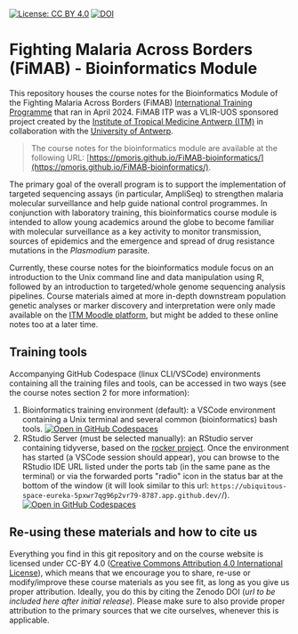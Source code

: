 [![License: CC BY 4.0](https://img.shields.io/badge/License-CC_BY_4.0-green.svg)](https://creativecommons.org/licenses/by/4.0/) [![DOI](https://zenodo.org/badge/727651304.svg)](https://zenodo.org/badge/latestdoi/727651304)

# Fighting Malaria Across Borders (FiMAB) - Bioinformatics Module

This repository houses the course notes for the Bioinformatics Module of the Fighting Malaria Across Borders (FiMAB) [International Training Programme](https://www.vliruos.be/get-funded/calls/international-training-programme-2024) that ran in April 2024. FiMAB ITP was a VLIR-UOS sponsored project created by the [Institute of Tropical Medicine Antwerp (ITM)](https://www.itg.be) in collaboration with the [University of Antwerp](https://www.uantwerpen.be/).

> The course notes for the bioinformatics module are available at the following URL: [https://pmoris.github.io/FiMAB-bioinformatics/](https://pmoris.github.io/FiMAB-bioinformatics/).

The primary goal of the overall program is to support the implementation of targeted sequencing assays (in particular, AmpliSeq) to strengthen malaria molecular surveillance and help guide national control programmes. In conjunction with laboratory training, this bioinformatics course module is intended to allow young academics around the globe to become familiar with molecular surveillance as a key activity to monitor transmission, sources of epidemics and the emergence and spread of drug resistance mutations in the _Plasmodium_ parasite.

Currently, these course notes for the bioinformatics module focus on an introduction to the Unix command line and data manipulation using R, followed by an introduction to targeted/whole genome sequencing analysis pipelines. Course materials aimed at more in-depth downstream population genetic analyses or marker discovery and interpretation were only made available on the [ITM Moodle platform](https://campus.itg.be/course/view.php?id=217), but might be added to these online notes too at a later time.

## Training tools

Accompanying GitHub Codespace (linux CLI/VSCode) environments containing all the training files and tools, can be accessed in two ways (see the course notes section 2 for more information):

1. Bioinformatics training environment (default): a VSCode environment containing a Unix terminal and several common (bioinformatics) bash tools. [![Open in GitHub Codespaces](https://github.com/codespaces/badge.svg)](https://codespaces.new/pmoris/FiMAB-bioinformatics?template=false&devcontainer_path=.devcontainer%2Fdevcontainer.json)
2. RStudio Server (must be selected manually): an RStudio server containing tidyverse, based on the [rocker project](https://rocker-project.org/images/devcontainer/images.html). Once the environment has started (a VSCode session should appear), you can browse to the RStudio IDE URL listed under the ports tab (in the same pane as the terminal) or via the forwarded ports "radio" icon in the status bar at the bottom of the window (it will look similar to this url: `https://ubiquitous-space-eureka-5pxwr7qg96p2vr79-8787.app.github.dev/`/). [![Open in GitHub Codespaces](https://github.com/codespaces/badge.svg)](https://codespaces.new/pmoris/FiMAB-bioinformatics?template=false&devcontainer_path=.devcontainer%2Frstudio%2Fdevcontainer.json)

## Re-using these materials and how to cite us

Everything you find in this git repository and on the course website is licensed under CC-BY 4.0 ([Creative Commons Attribution 4.0 International License](https://creativecommons.org/licenses/by/4.0/)), which means that we encourage you to share, re-use or modify/improve these course materials as you see fit, as long as you give us proper attribution. Ideally, you do this by citing the Zenodo DOI (_url to be included here after initial release_). Please make sure to also provide proper attribution to the primary sources that we cite ourselves, whenever this is applicable.
